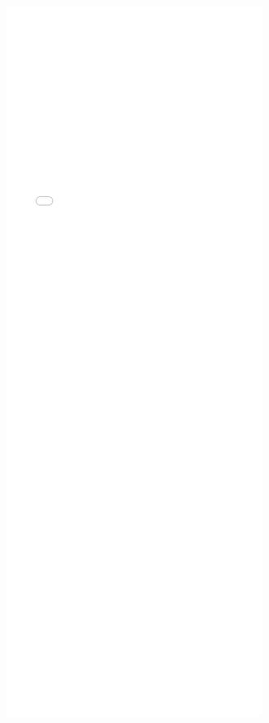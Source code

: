 ---
---

<iframe src="/mrrobust/docs/helpfiles/mrmedian-html" width="100%" style="height: 100em; border: none">
</iframe>
